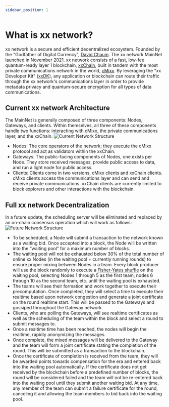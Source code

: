 ```yaml
---
sidebar_position: 1
---
```


# What is xx network?

xx network is a secure and efficient decentralized ecosystem. Founded by the "Godfather of Digital Currency", [David Chaum](https://en.wikipedia.org/wiki/David_Chaum). The xx network MainNet launched in November 2021. xx network consists of a fast, low-fee quantum-ready layer 1 blockchain, [xxChain](xxchain), built in tandem with the most private communications network in the world, [cMixx](cmixx). By leveraging the "xx Developer Kit" ([xxDK](../cmixx/xxdk/overview.md)), any application or blockchain can route their traffic through the xx network's communications layer in order to provide metadata privacy and quantum-secure encryption for all types of data communications.

## Current xx network Architecture

The MainNet is generally composed of three components: Nodes, Gateways, and clients. Within themselves, all three of these components handle two functions: interacting with cMixx, the private communications layer, and the xxChain.
![Current Network Structure](@site/static/img/Present_Network_Chart.png)
* Nodes: The core operators of the network; they execute the cMixx protocol and act as validators within the xxChain.
* Gateways: The public-facing components of Nodes, one exists per Node. They store received messages, provide public access to data, and run a light node for public access.
* Clients: Clients come in two versions, cMixx clients and xxChain clients. cMixx clients access the communications layer and can send and receive private communications. xxChain clients are currently limited to block explorers and other interactions with the blockchain.

## Full xx network Decentralization

In a future update, the scheduling server will be eliminated and replaced by an on-chain consensus operation which will work as follows:
![Future Network Structure](@site/static/img/Future_Network_Chart.png)
* To be scheduled, a Node will submit a transaction to the network known as a waiting bid. Once accepted into a block, the Node will be written into the “waiting pool” for a maximum number of blocks.
* The waiting pool will not be exhausted below 30% of the total number of online xx Nodes (in the waiting pool + currently running rounds) to ensure proper mixing between Nodes in a team. Every block producer will use the block randomly to execute a [Fisher-Yates shuffle](https://en.wikipedia.org/wiki/Fisher%E2%80%93Yates_shuffle) on the waiting pool, selecting Nodes 1 through 5 as the first team, nodes 6 through 10 as the second team, etc. until the waiting pool is exhausted.
* The teams will see their formation and work together to execute their precomputation. Once completed, they will select a time to execute their realtime based upon network congestion and generate a joint certificate on the round realtime start. This will be passed to the Gateways and gossiped throughout the Gateway network.
* Clients, who are polling the Gateways, will see realtime certificates as well as the scheduling of the team within the block and select a round to submit messages to.
* Once a realtime time has been reached, the nodes will begin the realtime, rapidly anonymizing the messages.
* Once complete, the mixed messages will be delivered to the Gateway and the team will form a joint certificate stating the completion of the round. This will be submitted as a transaction to the blockchain.
* Once the certificate of completion is received from the team, they will be awarded points towards compensation for the era and entered back into the waiting pool automatically. If the certificate does not get received by the blockchain before a predefined number of blocks, the round will be considered failed and the team will not be re-entered back into the waiting pool until they submit another waiting bid. At any time, any member of the team can submit a failure certificate for the round, canceling it and allowing the team members to bid back into the waiting pool.
